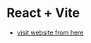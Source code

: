 # React + Vite

- [visit website from here]([https://github.com/vitejs/vite-plugin-react/blob/main/packages/plugin-react/README.md](https://vercel.live/link/e-commerce-beryl-nu.vercel.app?via=project-dashboard-alias-list&p=1))
